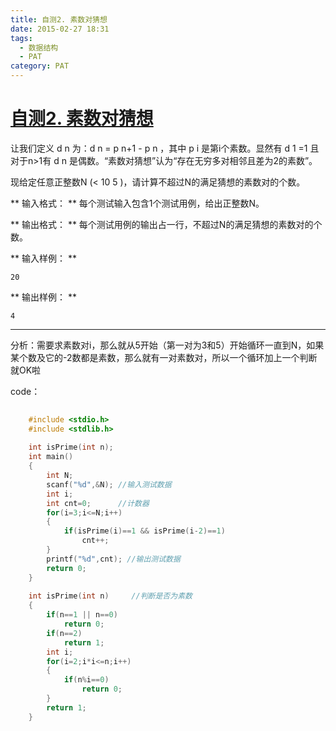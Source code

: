 ```yaml
---
title: 自测2. 素数对猜想
date: 2015-02-27 18:31
tags: 
  - 数据结构
  - PAT
category: PAT
---
```

#  [ 自测2. 素数对猜想 ](/phenixfate/article/details/43970885)

让我们定义 d  n  为：d  n  = p  n+1  \- p  n  ，其中 p  i  是第i个素数。显然有 d  1  =1 且对于n>1有 d
n  是偶数。“素数对猜想”认为“存在无穷多对相邻且差为2的素数”。

现给定任意正整数N (< 10  5  )，请计算不超过N的满足猜想的素数对的个数。

** 输入格式： ** 每个测试输入包含1个测试用例，给出正整数N。 

** 输出格式： ** 每个测试用例的输出占一行，不超过N的满足猜想的素数对的个数。 
<!-- more -->
** 输入样例： **
    
    
    20
    

** 输出样例： **
    
    
    4
    

* * *

分析：需要求素数对i，那么就从5开始（第一对为3和5）开始循环一直到N，如果某个数及它的-2数都是素数，那么就有一对素数对，所以一个循环加上一个判断就OK啦

code：

```C++   
    
    #include <stdio.h>
    #include <stdlib.h>
    
    int isPrime(int n);
    int main()
    {
        int N;
        scanf("%d",&N); //输入测试数据
        int i;
        int cnt=0;      //计数器
        for(i=3;i<=N;i++)
        {
            if(isPrime(i)==1 && isPrime(i-2)==1)
                cnt++;
        }
        printf("%d",cnt); //输出测试数据
        return 0;
    }
    
    int isPrime(int n)     //判断是否为素数
    {
        if(n==1 || n==0)
            return 0;
        if(n==2)
            return 1;
        int i;
        for(i=2;i*i<=n;i++)
        {
            if(n%i==0)
                return 0;
        }
        return 1;
    }
```

